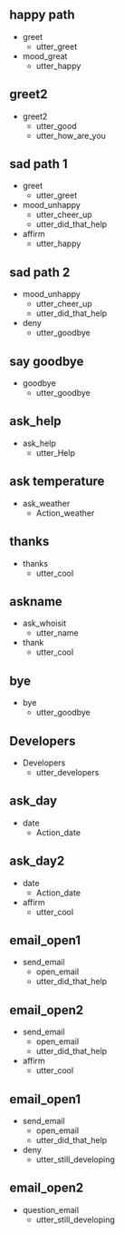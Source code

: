 ## happy path
* greet
  - utter_greet
* mood_great
  - utter_happy

## greet2
* greet2
  - utter_good
  - utter_how_are_you

## sad path 1
* greet
  - utter_greet
* mood_unhappy
  - utter_cheer_up
  - utter_did_that_help
* affirm
  - utter_happy

## sad path 2
* mood_unhappy
  - utter_cheer_up
  - utter_did_that_help
* deny
  - utter_goodbye

## say goodbye
* goodbye
  - utter_goodbye

## ask_help
* ask_help
  - utter_Help

## ask temperature
* ask_weather
  - Action_weather

## thanks
* thanks
  - utter_cool

## askname
* ask_whoisit
  - utter_name
* thank
  - utter_cool

## bye
* bye
  - utter_goodbye

## Developers
* Developers
  - utter_developers

## ask_day
* date
   - Action_date
   
## ask_day2
* date
   - Action_date
* affirm
  - utter_cool

## email_open1
* send_email
  - open_email
  - utter_did_that_help


## email_open2
* send_email
  - open_email
  - utter_did_that_help
* affirm
  - utter_cool


## email_open1
* send_email
  - open_email
  - utter_did_that_help
* deny
  - utter_still_developing

## email_open2
* question_email
  - utter_still_developing   


